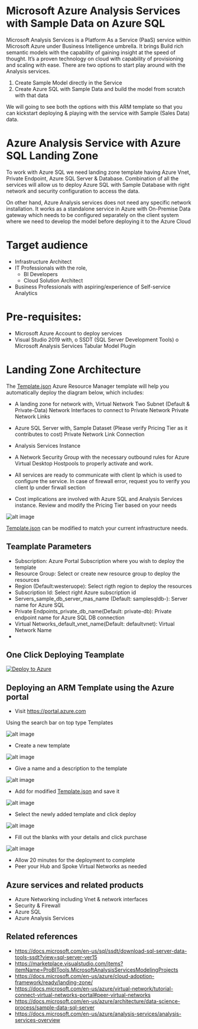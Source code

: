 # Microsoft Azure Analysis Services with Sample Data on Azure SQL
Microsoft Analysis Services is a Platform As a Service (PaaS) service within Microsoft Azure under Business Intelligence umbrella. It brings Build rich semantic models with the capability of gaining insight at the speed of thought. It’s a proven technology on cloud with capability of provisioning and scaling with ease. There are two options to start play around with the Analysis services. 

1.  Create Sample Model directly in the Service
2.  Create Azure SQL with Sample Data and build the model from scratch with that data 

We will going to see both the options with this ARM template so that you can kickstart deploying & playing with the service with Sample (Sales Data) data.

# Azure Analysis Service with Azure SQL Landing Zone

To work with Azure SQL we need landing zone template having Azure Vnet, Private Endpoint, Azure SQL Server & Database. Combination of all the services will allow us to deploy Azure SQL with Sample Database with right network and security configuration to access the data. 

On other hand, Azure Analysis services does not need any specific network installation. It works as a standalone service in Azure with On-Premise Data gateway which needs to be configured separately on the client system where we need to develop the model before deploying it to the Azure Cloud

# Target audience

- Infrastructure Architect
- IT Professionals with the role,
    - BI Developers
    - Cloud Solution Architect
- Business Professionals with aspiring/experience of Self-service Analytics

# Pre-requisites:
-   Microsoft Azure Account to deploy services
-   Visual Studio 2019 with,
    o   SSDT (SQL Server Development Tools)
    o   Microsoft Analysis Services Tabular Model Plugin

# Landing Zone Architecture

The [Template.json](https://raw.githubusercontent.com/git-pranayshah/AnalysisService/master/template.json) Azure Resource Manager template will help you automatically deploy the diagram below, which includes:

- A landing zone for network with,
    Virtual Network
    Two Subnet (Default & Private-Data)
    Network Interfaces to connect to Private Network
    Private Network Links
- Azure SQL Server with,
    Sample Dataset (Please verify Pricing Tier as it contributes to cost)
    Private Network Link Connection
- Analysis Services Instance

- A Network Security Group with the necessary outbound rules for Azure Virtual Desktop Hostpools to properly activate and work.
- All services are ready to communicate with client Ip which is used to configure the service. In case of firewall error, request you to verify you client Ip under firwall section
- Cost implications are involved with Azure SQL and Analysis Services instance. Review and modify the Pricing Tier based on your needs

![alt image](https://github.com/git-pranayshah/AnalysisService/blob/master/images/Landing_Zone_Template.png)

[Template.json](https://raw.githubusercontent.com/git-pranayshah/AnalysisService/master/template.json) can be modified to match your current infrastructure needs.

## Teamplate Parameters
- Subscription: Azure Portal Subscription where you wish to deploy the template
- Resource Group: Select or create new resource group to deploy the resources
- Region (Default:westeruope): Select rigth region to deploy the resources
- Subscription Id: Select right Azure subscription id
- Servers_sample_db_server_mas_name (Default: samplesqldb-<Unique string based on resource group>): Server name for Azure SQL 
- Private Endpoints_private_db_name(Default: private-db): Private endpoint name for Azure SQL DB connection
- Virtual Networks_default_vnet_name(Default: defaultvnet): Virtual Network Name
-


## One Click Deploying Teamplate
<!-- Powershell command for Translating Git URL for template.json
    $url = "https://raw.githubusercontent.com/git-pranayshah/AnalysisService/master/template.json"
    [uri]::EscapeDataString($url)
    >> uri = https%3A%2F%2Fraw.githubusercontent.com%2Fgit-pranayshah%2FAnalysisService%2Fmaster%2Ftemplate.json

Base URL: https://portal.azure.com/#create/Microsoft.Template/uri
Final URL: <Base URL>/<uri>
-->
[![Deploy to Azure](https://aka.ms/deploytoazurebutton)](https://portal.azure.com/#create/Microsoft.Template/uri/https%3A%2F%2Fraw.githubusercontent.com%2Fgit-pranayshah%2FAnalysisService%2Fmaster%2Ftemplate.json)

## Deploying an ARM Template using the Azure portal

- Visit https://portal.azure.com

Using the search bar on top type Templates

![alt image](https://github.com/git-pranayshah/AnalysisService/blob/master/images/Search.png)

- Create a new template

![alt image](https://github.com/git-pranayshah/AnalysisService/blob/master/images/create.png)

- Give a name and a description to the template

![alt image](https://github.com/git-pranayshah/AnalysisService/blob/master/images/Name%20and%20Description.png)

- Add for modified [Template.json](https://raw.githubusercontent.com/git-pranayshah/AnalysisService/master/template.json) and save it

![alt image](https://github.com/git-pranayshah/AnalysisService/blob/master/images/add%20code.png)

- Select the newly added template and click deploy

![alt image](https://github.com/git-pranayshah/AnalysisService/blob/master/images/Select%20and%20deploy%20template.png)

- Fill out the blanks with your details and click purchase

![alt image](https://github.com/git-pranayshah/AnalysisService/blob/master/images/Fill%20out%20the%20details%20and%20purchase.png)

- Allow 20 minutes for the deployment to complete
- Peer your Hub and Spoke Virtual Networks as needed

## Azure services and related products

- Azure Networking including Vnet & network interfaces
- Security & Firewall
- Azure SQL
- Azure Analysis Services

## Related references
- https://docs.microsoft.com/en-us/sql/ssdt/download-sql-server-data-tools-ssdt?view=sql-server-ver15
- https://marketplace.visualstudio.com/items?itemName=ProBITools.MicrosoftAnalysisServicesModelingProjects
- https://docs.microsoft.com/en-us/azure/cloud-adoption-framework/ready/landing-zone/
- https://docs.microsoft.com/en-us/azure/virtual-network/tutorial-connect-virtual-networks-portal#peer-virtual-networks
- https://docs.microsoft.com/en-us/azure/architecture/data-science-process/sample-data-sql-server
- https://docs.microsoft.com/en-us/azure/analysis-services/analysis-services-overview




